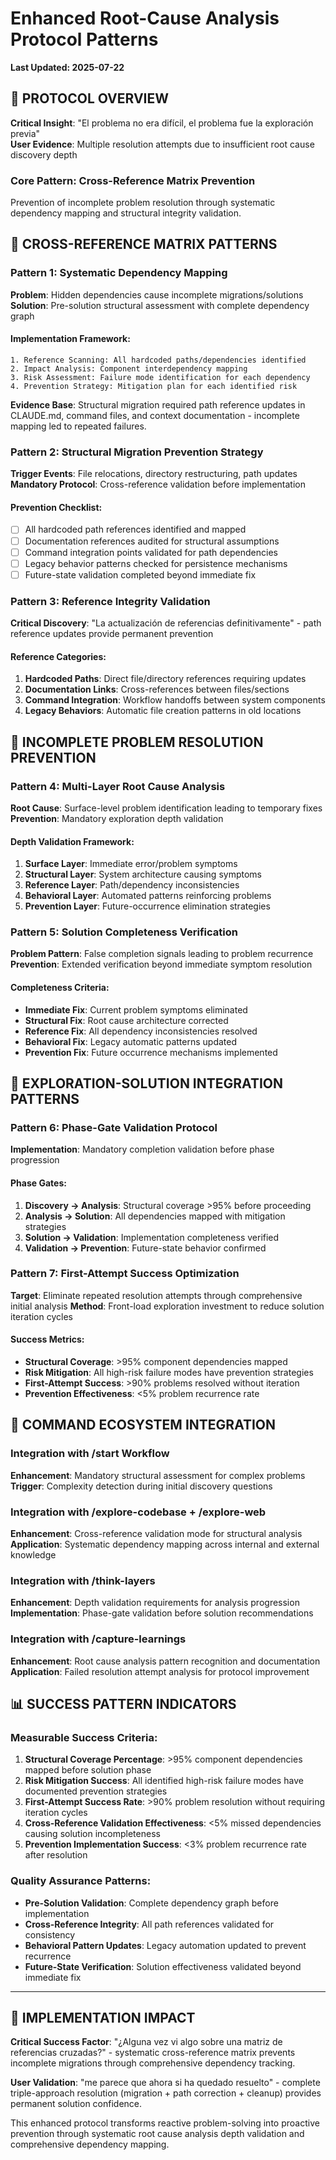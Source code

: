 # Enhanced Root-Cause Analysis Protocol Patterns

**Last Updated: 2025-07-22**

## 🎯 PROTOCOL OVERVIEW

**Critical Insight**: "El problema no era difícil, el problema fue la exploración previa"  
**User Evidence**: Multiple resolution attempts due to insufficient root cause discovery depth

### Core Pattern: Cross-Reference Matrix Prevention
Prevention of incomplete problem resolution through systematic dependency mapping and structural integrity validation.

## 🔗 CROSS-REFERENCE MATRIX PATTERNS

### Pattern 1: Systematic Dependency Mapping
**Problem**: Hidden dependencies cause incomplete migrations/solutions
**Solution**: Pre-solution structural assessment with complete dependency graph

#### Implementation Framework:
```
1. Reference Scanning: All hardcoded paths/dependencies identified
2. Impact Analysis: Component interdependency mapping  
3. Risk Assessment: Failure mode identification for each dependency
4. Prevention Strategy: Mitigation plan for each identified risk
```

**Evidence Base**: Structural migration required path reference updates in CLAUDE.md, command files, and context documentation - incomplete mapping led to repeated failures.

### Pattern 2: Structural Migration Prevention Strategy
**Trigger Events**: File relocations, directory restructuring, path updates
**Mandatory Protocol**: Cross-reference validation before implementation

#### Prevention Checklist:
- [ ] All hardcoded path references identified and mapped
- [ ] Documentation references audited for structural assumptions  
- [ ] Command integration points validated for path dependencies
- [ ] Legacy behavior patterns checked for persistence mechanisms
- [ ] Future-state validation completed beyond immediate fix

### Pattern 3: Reference Integrity Validation
**Critical Discovery**: "La actualización de referencias definitivamente" - path reference updates provide permanent prevention

#### Reference Categories:
1. **Hardcoded Paths**: Direct file/directory references requiring updates
2. **Documentation Links**: Cross-references between files/sections
3. **Command Integration**: Workflow handoffs between system components
4. **Legacy Behaviors**: Automatic file creation patterns in old locations

## 🚫 INCOMPLETE PROBLEM RESOLUTION PREVENTION

### Pattern 4: Multi-Layer Root Cause Analysis
**Root Cause**: Surface-level problem identification leading to temporary fixes
**Prevention**: Mandatory exploration depth validation

#### Depth Validation Framework:
1. **Surface Layer**: Immediate error/problem symptoms
2. **Structural Layer**: System architecture causing symptoms  
3. **Reference Layer**: Path/dependency inconsistencies
4. **Behavioral Layer**: Automated patterns reinforcing problems
5. **Prevention Layer**: Future-occurrence elimination strategies

### Pattern 5: Solution Completeness Verification
**Problem Pattern**: False completion signals leading to problem recurrence
**Prevention**: Extended verification beyond immediate symptom resolution

#### Completeness Criteria:
- **Immediate Fix**: Current problem symptoms eliminated
- **Structural Fix**: Root cause architecture corrected  
- **Reference Fix**: All dependency inconsistencies resolved
- **Behavioral Fix**: Legacy automatic patterns updated
- **Prevention Fix**: Future occurrence mechanisms implemented

## 🔄 EXPLORATION-SOLUTION INTEGRATION PATTERNS

### Pattern 6: Phase-Gate Validation Protocol
**Implementation**: Mandatory completion validation before phase progression

#### Phase Gates:
1. **Discovery → Analysis**: Structural coverage >95% before proceeding
2. **Analysis → Solution**: All dependencies mapped with mitigation strategies
3. **Solution → Validation**: Implementation completeness verified
4. **Validation → Prevention**: Future-state behavior confirmed

### Pattern 7: First-Attempt Success Optimization
**Target**: Eliminate repeated resolution attempts through comprehensive initial analysis
**Method**: Front-load exploration investment to reduce solution iteration cycles

#### Success Metrics:
- **Structural Coverage**: >95% component dependencies mapped
- **Risk Mitigation**: All high-risk failure modes have prevention strategies  
- **First-Attempt Success**: >90% problems resolved without iteration
- **Prevention Effectiveness**: <5% problem recurrence rate

## 🔗 COMMAND ECOSYSTEM INTEGRATION

### Integration with /start Workflow
**Enhancement**: Mandatory structural assessment for complex problems
**Trigger**: Complexity detection during initial discovery questions

### Integration with /explore-codebase + /explore-web  
**Enhancement**: Cross-reference validation mode for structural analysis
**Application**: Systematic dependency mapping across internal and external knowledge

### Integration with /think-layers
**Enhancement**: Depth validation requirements for analysis progression
**Implementation**: Phase-gate validation before solution recommendations

### Integration with /capture-learnings
**Enhancement**: Root cause analysis pattern recognition and documentation
**Application**: Failed resolution attempt analysis for protocol improvement

## 📊 SUCCESS PATTERN INDICATORS

### Measurable Success Criteria:
1. **Structural Coverage Percentage**: >95% component dependencies mapped before solution phase
2. **Risk Mitigation Success**: All identified high-risk failure modes have documented prevention strategies
3. **First-Attempt Success Rate**: >90% problem resolution without requiring iteration cycles  
4. **Cross-Reference Validation Effectiveness**: <5% missed dependencies causing solution incompleteness
5. **Prevention Implementation Success**: <3% problem recurrence rate after resolution

### Quality Assurance Patterns:
- **Pre-Solution Validation**: Complete dependency graph before implementation
- **Cross-Reference Integrity**: All path references validated for consistency
- **Behavioral Pattern Updates**: Legacy automation updated to prevent recurrence
- **Future-State Verification**: Solution effectiveness validated beyond immediate fix

---

## 🎯 IMPLEMENTATION IMPACT

**Critical Success Factor**: "¿Alguna vez vi algo sobre una matriz de referencias cruzadas?" - systematic cross-reference matrix prevents incomplete migrations through comprehensive dependency tracking.

**User Validation**: "me parece que ahora si ha quedado resuelto" - complete triple-approach resolution (migration + path correction + cleanup) provides permanent solution confidence.

This enhanced protocol transforms reactive problem-solving into proactive prevention through systematic root cause analysis depth validation and comprehensive dependency mapping.